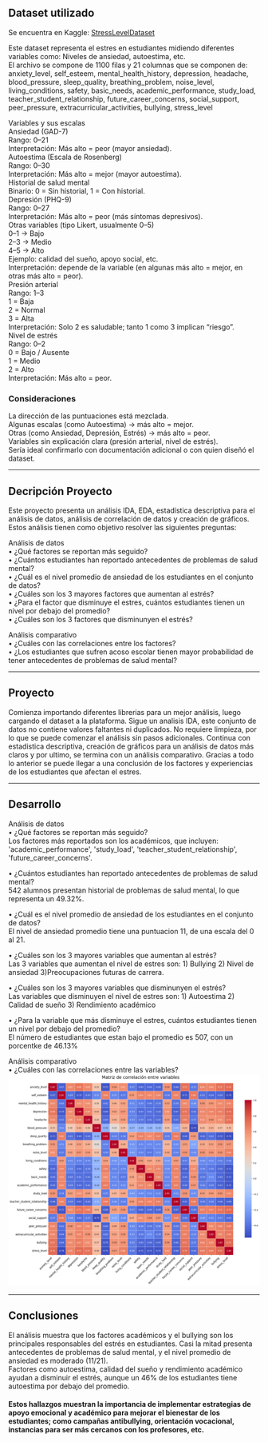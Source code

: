 ## Dataset utilizado

Se encuentra en Kaggle: [StressLevelDataset](https://www.kaggle.com/datasets/mdsultanulislamovi/student-stress-monitoring-datasets)

Este dataset representa el estres en estudiantes midiendo diferentes variables como: Niveles de ansiedad, autoestima, etc.  
El archivo se compone de 1100 filas y 21 columnas que se componen de:
anxiety_level, self_esteem, mental_health_history, depression, headache, 
blood_pressure, sleep_quality, breathing_problem, noise_level, living_conditions, safety, basic_needs, academic_performance, study_load, teacher_student_relationship,
future_career_concerns, social_support, peer_pressure, extracurricular_activities, bullying, stress_level

Variables y sus escalas  
Ansiedad (GAD-7)  
Rango: 0–21  
Interpretación: Más alto = peor (mayor ansiedad).  
Autoestima (Escala de Rosenberg)  
Rango: 0–30  
Interpretación: Más alto = mejor (mayor autoestima).  
Historial de salud mental  
Binario: 0 = Sin historial, 1 = Con historial.  
Depresión (PHQ-9)  
Rango: 0–27  
Interpretación: Más alto = peor (más síntomas depresivos).  
Otras variables (tipo Likert, usualmente 0–5)  
0–1 → Bajo  
2–3 → Medio  
4–5 → Alto  
Ejemplo: calidad del sueño, apoyo social, etc.  
Interpretación: depende de la variable (en algunas más alto = mejor, en otras más alto = peor).  
Presión arterial  
Rango: 1–3  
1 = Baja  
2 = Normal  
3 = Alta  
Interpretación: Solo 2 es saludable; tanto 1 como 3 implican “riesgo”.  
Nivel de estrés  
Rango: 0–2  
0 = Bajo / Ausente  
1 = Medio  
2 = Alto  
Interpretación: Más alto = peor.  

### Consideraciones

La dirección de las puntuaciones está mezclada.  
Algunas escalas (como Autoestima) → más alto = mejor.  
Otras (como Ansiedad, Depresión, Estrés) → más alto = peor.  
Variables sin explicación clara (presión arterial, nivel de estrés).  
Sería ideal confirmarlo con documentación adicional o con quien diseñó el dataset.  

__________________________________________________________________________________________________________________
## Decripción Proyecto

Este proyecto presenta un análisis IDA, EDA, estadística descriptiva para el análisis de datos, análisis de correlación de datos y creación de gráficos.  
Estos análisis tienen como objetivo resolver las siguientes preguntas:

Análisis de datos  
• ¿Qué factores se reportan más seguido?  
• ¿Cuántos estudiantes han reportado antecedentes de problemas de salud mental?  
• ¿Cuál es el nivel promedio de ansiedad de los estudiantes en el conjunto de datos?  
• ¿Cuáles son los 3 mayores factores que aumentan al estrés?  
• ¿Para el factor que disminuye el estres, cuántos estudiantes tienen un nivel por debajo del promedio?  
• ¿Cuáles son los 3 factores que disminunyen el estrés?  

Análisis comparativo  
• ¿Cuáles con las correlaciones entre los factores?  
• ¿Los estudiantes que sufren acoso escolar tienen mayor probabilidad de tener antecedentes de problemas de salud mental?  

_____________________________________________________________________________________________________________________
## Proyecto 

Comienza importando diferentes librerias para un mejor análisis, luego cargando el dataset a la plataforma. Sigue un analisis IDA, este conjunto de datos no contiene valores faltantes ni duplicados.
No requiere limpieza, por lo que se puede comenzar el análisis sin pasos adicionales.
Continua con estadistica descriptiva, creación de gráficos para un análisis de datos más claros y
por ultimo, se termina con un análisis comparativo. Gracias a todo lo anterior se puede llegar a una conclusión de los factores y
experiencias de los estudiantes que afectan el estres.
_____________________________________________________________________________________________________________________
## Desarrollo

Análisis de datos  
• ¿Qué factores se reportan más seguido?  
Los factores más reportados son los académicos, que incluyen: 'academic_performance', 'study_load', 'teacher_student_relationship', 'future_career_concerns'.

• ¿Cuántos estudiantes han reportado antecedentes de problemas de salud mental?  
542 alumnos presentan historial de problemas de salud mental, lo que representa un 49.32%.

• ¿Cuál es el nivel promedio de ansiedad de los estudiantes en el conjunto de datos?  
El nivel de ansiedad promedio tiene una puntuacion 11, de una escala del 0 al 21.

• ¿Cuáles son los 3 mayores variables que aumentan al estrés?  
Las 3 variables que aumentan el nivel de estres son: 1) Bullying 2) Nivel de ansiedad 3)Preocupaciones futuras de carrera.

• ¿Cuáles son los 3 mayores variables que disminunyen el estrés?  
Las variables que disminuyen el nivel de estres son: 1) Autoestima 2) Calidad de sueño 3) Rendimiento académico

• ¿Para la variable que más disminuye el estres, cuántos estudiantes tienen un nivel por debajo del promedio?  
El número de estudiantes que estan bajo el promedio es 507, con un porcentke de 46.13%

Análisis comparativo  
• ¿Cuáles con las correlaciones entre las variables?  
![alt](https://github.com/LiChencl/Portafolio/blob/main/Python/correlacion.png)

_______________________________________________________________________________________________________________________
## Conclusiones

El análisis muestra que los factores académicos y el bullying son los principales responsables del estrés en estudiantes. Casi la mitad presenta antecedentes de problemas de salud mental, y el nivel promedio de ansiedad es moderado (11/21).  
Factores como autoestima, calidad del sueño y rendimiento académico ayudan a disminuir el estrés, aunque un 46% de los estudiantes tiene autoestima por debajo del promedio. 
#### Estos hallazgos muestran la importancia de implementar estrategias de apoyo emocional y académico para mejorar el bienestar de los estudiantes; como campañas antibullying, orientación vocacional, instancias para ser más cercanos con los profesores, etc.


